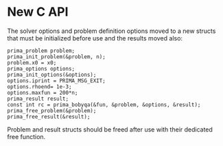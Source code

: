 # New C API

The solver options and problem definition options moved to a new structs
that must be initialized before use and the results moved also:
```
prima_problem problem;
prima_init_problem(&problem, n);
problem.x0 = x0;
prima_options options;  
prima_init_options(&options);  
options.iprint = PRIMA_MSG_EXIT;  
options.rhoend= 1e-3;  
options.maxfun = 200*n;  
prima_result result;
const int rc = prima_bobyqa(&fun, &problem, &options, &result);
prima_free_problem(&problem);
prima_free_result(&result);
```
Problem and result structs should be freed after use with their dedicated free function.
